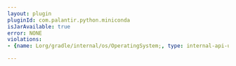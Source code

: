 ```yaml
---
layout: plugin
pluginId: com.palantir.python.miniconda
isJarAvailable: true
error: NONE
violations:
- {name: Lorg/gradle/internal/os/OperatingSystem;, type: internal-api-usage}

---
```

